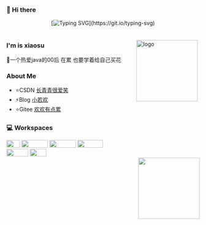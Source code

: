 
### 👋 Hi there
<div align="center">
     
[![Typing SVG](https://readme-typing-svg.demolab.com?font=Fira+Code&pause=1000&width=580&lines=Surviving+the+low+valley+and+thriving+to+emerge.)](https://git.io/typing-svg)




<img src="https://camo.githubusercontent.com/82291b0fe831bfc6781e07fc5090cbd0a8b912bb8b8d4fec0696c881834f81ac/68747470733a2f2f70726f626f742e6d656469612f394575424971676170492e676966"
width="800"  height="3">

</div>

<img src="https://github-readme-stats.vercel.app/api?username=XiaoWanOfspace&show_icons=true" alt="logo" height="160" align="right" style="margin: 5px; margin-bottom: 20px;" />

### I'm is xiaosu
🌱一个热爱java的00后 在累 也要学着给自己买花


### About Me
- ⭐CSDN  [长青青很爱笑](https://blog.csdn.net/qq_40388413)
- ⚡Blog   [小若欢](https://www.cnblogs.com/aowan/)
- ⭐Gitee [欢欢有点累](https://gitee.com/ruanhuan666)




### 💻 Workspaces 
  <div>
    <div style="width:300">
   <img src="http://mtw.so/5DJrfY" width="35" height="20">
   <img src="http://mtw.so/60i6OU" width="69" height="20">
   <img src="http://mtw.so/5SLRyS" width="69" height="20">
   <img src="http://mtw.so/6mQKyV" width="67" height="20">
   <img src="http://mtw.so/5SLRsK" width="57" height="20">
   <img src="https://camo.githubusercontent.com/9dd3d5f0c8922f44854ccb8b2418bfc80c077e466612df54393debb3ede50845/68747470733a2f2f696d672e736869656c64732e696f2f62616467652f2d4769742d6630353033323f7374796c653d666c61742d737175617265266c6f676f3d676974266c6f676f436f6c6f723d7768697465" width="43" height="20">
  </div> 
   <img src="https://github-readme-stats.vercel.app/api/top-langs/?username=anuraghazra&layout=compact" height="160" align="right" 
          style="" />
 </div>


